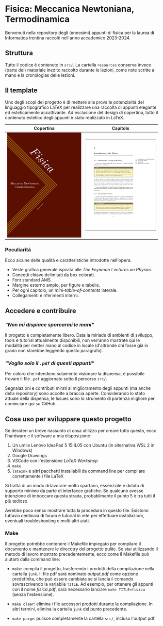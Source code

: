 # Fisica: Meccanica Newtoniana, Termodinamica
Benvenuti nella repository degli (ennesimi) appunti di fisica per la laurea di Informatica trentina raccolti nell'anno accademico 2023-2024.

## Struttura
Tutto il codice è contenuto in ```src/```. La cartella ```resources```
conserva invece (parte del) materiale inedito raccolto durante le lezioni, come note scritte a mano e la cronologias delle lezioni.

## Il template
Uno degli scopi del progetto è di mettere alla prova le potenzialità
del linguaggio tipografico LaTeX per realizzare una raccolta di appunti
elegante ed esteticamente accattivante. Ad esclusione del design di
copertina, tutto il contenuto estetico degli appunti è stato realizzato
in LaTeX.

Copertina                       | Capitolo
:------------------------------:|:-------------------------:
![](./src/cover//graphics/bookcover.jpg)  |  ![](./src/cover//graphics/demo.png)

### Peculiarità
Ecco alcune delle qualità e caratteristiche introdotte nell'opera:
* Veste grafica generale ispirata alle _The Feynman Lectures on Physics_
* Concetti chiave delimitati da box colorati.
* Font standard AMS.
* Margine esterno ampio, per figure e tabelle.
* Per ogni capitolo, un _mini-table-of-contents_ laterale.
* Collegamenti e riferimenti interni.


## Accedere e contribuire

### _"Non mi dispiace sporcarmi le mani"_
Il progetto è completamente libero. Data la miriade di ambienti di sviluppo, tools e tutorial attualmente disponibili, non verranno mostrate qui le modalità per metter mano al codice in locale (d'altronde chi fosse
già in grado non starebbe leggendo questo paragrafo).

### _"Voglio solo il ```.pdf``` di questi appunti"_
Per coloro che intendono solamente visionare la dispensa, è possibile trovare il file
```.pdf``` aggiornato sotto il percorso ```src/```.

Segnalazioni e contributi mirati al miglioramento degli appunti (ma anche della repository) sono accolte a braccia aperte. Considerando lo stato attuale della dispensa, le Issues sono lo strumento di partenza migliore per cominciare qui su GitHub.


## Cosa uso per sviluppare questo progetto
Se desideri un breve riassunto di cosa utilizzo per creare tutto questo, ecco l'hardware e il software a mia disposizione:
1. Un umile Lenovo IdeaPad 5 15IIL05 con Ubuntu (in alternativa WSL 2 in Windows)
2. Google Drawings
3. VSCode con l'estensione _LaTeX Workshop_
4. ```make```
5. ```latexmk``` e altri pacchetti installabili da command line per compilare correttamente i file LaTeX

Si tratta di un modo di lavorare molto spartano, essenziale e dotato di supporto minimo da parte di interfacce grafiche. Se qualcuno avesse intenzione di imboccare questa strada, probabilmente il punto 5 è tra tutti il più tedioso.

Avrebbe poco senso mostrare tutta la procedura in questo file. Esistono tuttavia centinaia di forum e tutorial in rete per effettuare installazioni, eventuali troubleshooting e molti altri aiuti.

### Make
Il progetto potrebbe contenere il Makefile impiegato per compilare il documento e mantenere le direcotry del progetto pulite. Se stai utilizzando il metodo di lavoro mostrato precedentemente, ecco come il Makefile può aiutarti dalla command line:

* ```make```: compila il progetto, trasferendo i prodotti della compilazione nella cartella ```junk```. Il file pdf sarà nominato _output.pdf_ come opzione predefinita, che può essere cambiata se si lancia il comando sovrascrivendo la variabile ```TITLE```. Ad esempio, per ottenere gli appunti con il nome _fisica.pdf_, sarà necessario lanciare ```make TITLE=fisica``` (senza l'estensione).

* ```make clear```: elimina i file accessori prodotti durante la compilazione. In altri termini, elimina la cartella ```junk``` del punto precedente.

* ```make purge```: pulisce completamente la cartella ```src/```, incluso l'output pdf.